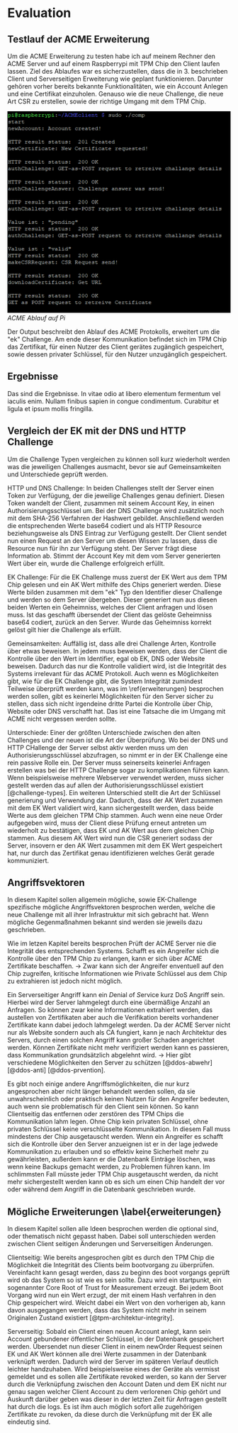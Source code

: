 # Evaluation

## Testlauf der ACME Erweiterung
Um die ACME Erweiterung zu testen habe ich auf meinem Rechner den ACME Server und auf einem Raspberrypi mit TPM Chip den Client laufen lassen. Ziel des Ablaufes war es sicherzustellen, dass die in 3. beschrieben Client und Serverseitigen Erweiterung wie geplant funktionieren. Darunter gehören vorher bereits bekannte Funktionalitäten, wie ein Account Anlegen und eine Certifikat einzuholen. Genauso wie die neue Challenge, die neue Art CSR zu erstellen, sowie der richtige Umgang mit dem TPM Chip.

![Get Request des Clients \label{mein_label}](source/figures/ACMEclientAblauf.png)
*ACME Ablauf auf Pi*

Der Output beschreibt den Ablauf des ACME Protokolls, erweitert um die "ek" Challenge. Am ende dieser Kommunikation befindet sich im TPM Chip das Zertifikat, für einen Nutzer des Client gerätes zugänglich gespeichert, sowie dessen privater Schlüssel, für den Nutzer unzugänglich gespeichert.

<!-- TODO: Was soll ich hier groß beschreiben?   Möglichkeiten: Zeit zum erstellen des Certifiates, Benutzerfreundlichkeit, Erweiterbarkeit, ... -->


## Ergebnisse

Das sind die Ergebnisse. In vitae odio at libero elementum fermentum vel iaculis enim. Nullam finibus sapien in congue condimentum. Curabitur et ligula et ipsum mollis fringilla.

<!-- TODO: erweitern, in Verbindung mit dem Punkt drüber -->


## Vergleich der EK mit der DNS und HTTP Challenge
Um die Challenge Typen vergleichen zu können soll kurz wiederholt werden was die jeweiligen Challenges ausmacht, bevor sie auf Gemeinsamkeiten und Unterschiede geprüft werden.

HTTP und DNS Challenge:
In beiden Challenges stellt der Server einen Token zur Verfügung, der die jeweilige Challenges genau definiert. Diesen Token wandelt der Client, zusammen mit seinem Account Key, in einen Authorisierungsschlüssel um. Bei der DNS Challenge wird zusätzlich noch mit dem SHA-256 Verfahren der Hashwert gebildet. Anschließend werden die entsprechenden Werte base64 codiert und als HTTP Resource beziehungsweise als DNS Eintrag zur Verfügung gestellt. Der Client sendet nun einen Request an den Server um diesen Wissen zu lassen, dass die Resource nun für ihn zur Verfügung steht. Der Server frägt diese Information ab. Stimmt der Account Key mit dem vom Server generierten Wert über ein, wurde die Challenge erfolgreich erfüllt.

EK Challenge:
Für die EK Challenge muss zuerst der EK Wert aus dem TPM Chip gelesen und ein AK Wert mithilfe des Chips generiert werden. Diese Werte bilden zusammen mit dem "ek" Typ den Identifier dieser Challenge und werden so dem Server übergeben. Dieser generiert nun aus diesen beiden Werten ein Geheimniss, welches der Client anfragen und lösen muss. Ist das geschafft übersendet der Client das gelöste Geheimniss base64 codiert, zurück an den Server. Wurde das Geheimniss korrekt gelöst gilt hier die Challenge als erfüllt.

Gemeinsamkeiten:
Auffällig ist, dass alle drei Challenge Arten, Kontrolle über etwas beweisen. In jedem muss beweisen werden, dass der Client die Kontrolle über den Wert im Identifier, egal ob EK, DNS oder Website beweisen.
Dadurch das nur die Kontrolle validiert wird, ist die Integrität des Systems irrelevant für das ACME Protokoll. Auch wenn es Möglichkeiten gibt, wie für die EK Challenge gibt, die System Integrität zumindest Teilweise überprüft werden kann, was im  \ref{erweiterungen} besprochen werden sollen, gibt es keinerlei Möglichkeiten für den Server sicher zu stellen, dass sich nicht irgendeine dritte Partei die Kontrolle über Chip, Website oder DNS verschafft hat. Das ist eine Tatsache die im Umgang mit ACME nicht vergessen werden sollte.

Unterschiede:
Einer der größten Unterschiede zwischen den alten Challenges und der neuen ist die Art der Überprüfung. Wo bei der DNS und HTTP CHallenge der Server selbst aktiv werden muss um den Authorisierungsschlüssel abzufragen, so nimmt er in der EK Challenge eine rein passive Rolle ein. Der Server muss seinerseits keinerlei Anfragen erstellen was bei der HTTP Challenge sogar zu komplikationen führen kann. Wenn beispielsweise mehrere Webserver verwendet werden, muss sicher gestellt werden das auf allen der Authorisierungsschlüssel existiert [@challenge-types].
Ein weiteren Unterschied stellt die Art der Schlüssel generierung und Verwendung dar. Dadurch, dass der AK Wert zusammen mit dem EK Wert validiert wird, kann sichergestellt werden, dass beide Werte aus dem gleichen TPM Chip stammen. Auch wenn eine neue Order aufgegeben wird, muss der Client diese Prüfung erneut antreten um wiederholt zu bestätigen, dass EK und AK Wert aus dem gleichen Chip stammen. Aus diesem AK Wert wird nun die CSR generiert sodass der Server, insovern er den AK Wert zusammen mit dem EK Wert gespeichert hat, nur durch das Zertifikat genau identifizieren welches Gerät gerade kommuniziert.


## Angriffsvektoren
In diesem Kapitel sollen allgemein mögliche, sowie EK-Challenge spezifische mögliche Angriffsvektoren besprochen werden, welche die neue Challenge mit all ihrer Infrastruktur mit sich gebracht hat. Wenn mögliche Gegenmaßnahmen bekannt sind werden sie jeweils dazu geschrieben.

Wie im letzen Kapitel bereits besprochen Prüft der ACME Server nie die Integrität des entsprechenden Systems. Schafft es ein Angreifer sich die Kontrolle über den TPM Chip zu erlangen, kann er sich über ACME Zertifikate beschaffen.
-> Zwar kann sich der Angreifer enventuell auf den Chip zugreifen, kritische Informationen wie Private Schlüssel aus dem Chip zu extrahieren ist jedoch nicht möglich.

Ein Serverseitiger Angriff kann ein *D*enial *o*f *S*ervice kurz DoS Angriff sein. Hierbei wird der Server lahmgelegt durch eine übermäßige Anzahl an Anfragen. So können zwar keine Informationen extrahiert werden, das austellen von Zertifikaten aber auch die Verifikation bereits vorhandener Zertifikate kann dabei jedoch lahmgelegt werden. Da der ACME Server nicht nur als Website sondern auch als CA fungiert, kann je nach Architektur des Servers, durch einen solchen Angriff kann großer Schaden angerichtet werden. Können Zertifikate nicht mehr verifiziert werden kann es passieren, dass Kommunikation grundsätzlich abgelehnt wird. <!-- TODO: Wenn Zeit, weiter Ausführen -->
-> Hier gibt verschiedene Möglichkeiten den Server zu schützen [@ddos-abwehr] [@ddos-anti] [@ddos-prvention].

Es gibt noch einige andere Angriffsmöglichkeiten, die nur kurz angesprochen aber nicht länger behandelt werden sollen, da sie unwahrscheinlich oder praktisch keinen Nutzen für den Angreifer bedeuten, auch wenn sie problematisch für den Client sein können. So kann Clientseitig das entfernen oder zerstören des TPM Chips die Kommunikation lahm legen. Ohne Chip kein privaten Schlüssel, ohne privaten Schlüssel keine verschlüsselte Kommunikation. In diesem Fall muss mindestens der Chip ausgetauscht werden.
Wenn ein Angreifer es schafft sich die Kontrolle über den Server anzueignen ist er in der lage jedwede Kommunikation zu erlauben und so effektiv keine Sicherheit mehr zu gewährleisten, außerdem kann er die Datenbank Einträge löschen, was wenn keine Backups gemacht werden, zu Problemen führen kann. Im schlimmsten Fall müsste jeder TPM Chip ausgetauscht werden, da nicht mehr sichergestellt werden kann ob es sich um einen Chip handelt der vor oder während dem Angriff in die Datenbank geschrieben wurde.

<!-- TODO: erweitern -->
<!-- Falls gebraucht, mehr Ideen unten im File -->

## Mögliche Erweiterungen \label{erweiterungen}
In diesem Kapitel sollen alle Ideen besprochen werden die optional sind, oder thematisch nicht gepasst haben. Dabei soll unterschieden werden zwischen Client seitigen Änderungen und Serverseitigen Änderungen.

Clientseitig:
Wie bereits angesprochen gibt es durch den TPM Chip die Möglichkeit die Integrität des Clients beim bootvorgang zu überprüfen. Vereinfacht kann gesagt werden, dass zu beginn des boot vorgangs geprüft wird ob das System so ist wie es sein sollte. Dazu wird ein startpunkt, ein sogenannter Core Root of Trust for Measurement erzeugt. Bei jedem Boot Vorgang wird nun ein Wert erzugt, der mit einem Hash verfahren in den Chip gespeichert wird. Weicht dabei ein Wert von den vorherigen ab, kann davon ausgegangen werden, dass das System nicht mehr in seinem Originalen Zustand existiert [@tpm-architektur-integrity].

Serverseitig:
Sobald ein Client einen neuen Account anlegt, kann sein Account gebundener öffentlicher Schlüssel, in der Datenbank gespeichert werden. Übersendet nun dieser Client in einem newOrder Request seinen EK und AK Wert können alle drei Werte zusammen in der Datenbank verknüpft werden. Dadurch wird der Server im späteren Verlauf deutlich leichter handzuhaben. Wird beispielsweise eines der Geräte als vermisst gemeldet und es sollen alle Zertifikate revoked werden, so kann der Server durch die Verknüpfung zwischen den Account Daten und dem EK nicht nur genau sagen welcher Client Account zu dem verlorenen Chip gehört und Auskunft darüber geben was dieser in der letzten Zeit für Anfragen gestellt hat durch die logs. Es ist ihm auch möglich sofort alle zugehörigen Zertifikate zu revoken, da diese durch die Verknüpfung mit der EK alle eindeutig sind.

<!--  TODO: wenn was einfällt, erweitern -->


<!--
Bilder können mit der folgenden Syntax eingefügt werden:
![Bildunterschrift \label{mein_label}](source/figures/beispielbild.jpg){ width=50% }

Details zu den Attributen wie width und height gibt es unter:
http://pandoc.org/MANUAL.html#extension-link_attributes

![In den Medien werden für Hacker häufig Symbolbilder wie dieses verwendet. Foto: [pixabay.com](https://pixabay.com/photo-2883632/), Nutzer: [geralt](https://pixabay.com/de/users/geralt-9301/) Lizenz: [Creative Commons CC0](https://creativecommons.org/publicdomain/zero/1.0/deed.de) \label{mein_label}](source/figures/beispielbild.jpg){ width=100% }

## Schlussfolgerung

Das ist die Schlussfolgerung des Kapitels. Quisque nec purus a quam consectetur volutpat. Cum sociis natoque penatibus et magnis dis parturient montes, nascetur ridiculus mus. In lorem justo, convallis quis lacinia eget, laoreet eu metus. Fusce blandit tellus tellus. Curabitur nec cursus odio. Quisque tristique eros nulla, vitae finibus lorem aliquam quis. Interdum et malesuada fames ac ante ipsum primis in faucibus.

-->





<!--
## Was sind Angriffsvektoren

Einfallstore.

## Altbekannte Angriffsvektoren

1. Replay Angriffe (Replay noncen)
2. JWS (Man in the Middle Angriffe, da Signatur den Content schützt. Änderungen ohne die Singatur ungültig zu machen sind nicht möglich)
3. dos (Server abhänging. Nicht sicher ob Teil meiner BA)
4. Sozial Hacking (fällt flach da Automatisiert)

### Neuartige Angriffsvektoren

1. Impersonation Angriff
  Vor dem ersten Schritt: Er kann erfolgreich einen Account anlegen und eine Order senden, allerdings wird hier der Value überprüft und die Order verweigert
  Nach den ersten zwei Schritten: Die Account sowie die Order URL sind unbekannt. Anfragen können nicht geschickt werden.
  (Falls doch bekannt kann die Challenge nicht erfüllt werden, da den Private Key nur der Klient kennt)
  Nach dem Vallidieren: MÖGLICH? URL wird benötigt, sowie JWS Values, keine weitere Sicherheit

2. MitM
  Kommunikation verschlüsselt, JWS, Private Keys nur auf Client/Server. Allerdings, was ist wenn der Client als zwischen speicher funktioniert. Wenn er den JWS Wert lesen kann, ist er in der Lage die Kommunikation mit zu verfolgen -> Nutzen unklar

3. Continues Validation durch Zertifikate Chaining
  ?

4. Server Impersonation
  Möglich die gesammte Kommunikation zu faken -> Gerät wird nutzlos

5. Physischen Schaden bsp: TPM Chip entfernen, oder zerstört

6. Abschießen des Daemon (Zertifikate können nicht mehr ausgestellt werden)

7. Server DB kaputt machen (Daten verlust) / Datenbank mit falschen Daten füttern

8. Was passiert wenn ein Angreifer einen Stick einfügt und über diesen Bootet? / Was passiert wenn der TPM Chip abgebaut wird und wo anders eingesetzt wird?

-->
